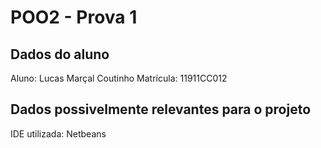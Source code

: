 # POO2 - Prova 1

## Dados do aluno

Aluno: Lucas Marçal Coutinho
Matrícula: 11911CC012

## Dados possivelmente relevantes para o projeto

IDE utilizada: Netbeans
